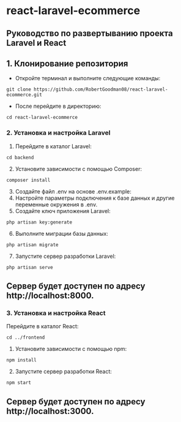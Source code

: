 # react-laravel-ecommerce


## Руководство по развертыванию проекта Laravel и React 

## 1. Клонирование репозитория

- Откройте терминал и выполните следующие команды:

```
git clone https://github.com/RobertGoodman08/react-laravel-ecommerce.git
```

- После перейдите в директорию:
```
cd react-laravel-ecommerce
```

### 2. Установка и настройка Laravel

1. Перейдите в каталог Laravel:
```
cd backend
```
2. Установите зависимости с помощью Composer:
```
composer install
```
3. Создайте файл .env на основе .env.example:
4. Настройте параметры подключения к базе данных и другие переменные окружения в .env.
5. Создайте ключ приложения Laravel:
```
php artisan key:generate
```
6. Выполните миграции базы данных:
```
php artisan migrate
```
7. Запустите сервер разработки Laravel:
```
php artisan serve
```
## Сервер будет доступен по адресу http://localhost:8000.

### 3. Установка и настройка React
Перейдите в каталог React:
```
cd ../frontend
```
1. Установите зависимости с помощью npm:
```
npm install
```
2. Запустите сервер разработки React:
```
npm start
```
## Сервер будет доступен по адресу http://localhost:3000.


